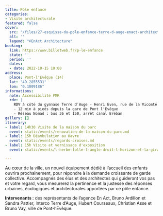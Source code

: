 ```yaml
---
title: Pôle enfance
categories:
- Visite architecturale
featured: false
cover:
  src: "/files/27-esquisse-du-pole-enfance-terre-d-auge-enact-architecture.jpg"
  alt: ''
  legend: "©EnAct Architecture"
booking:
  link: https://www.billetweb.fr/p-le-enfance
  state: ''
  period: ''
  dates:
  - date: 2022-10-15 10:00
address:
  place: Pont-l'Evêque (14)
  lat: "49.2855531"
  lon: "0.1809186"
informations:
  note: Accessibilité PMR
  rdv: |
    RDV à côté du gymnase Terre d’Auge - Henri Even, rue de la Vicomté
    - 12 min à pieds depuis la gare de Pont l'Evêque
    - Réseau Nomad : bus 36 et 150, arrêt canal Bréban
gallery: []
itinerary:
- label: 14h30 Visite de la maison du parc
  event: static/events/renovation-de-la-maison-du-parc.md
- label: 15h Déambulation au Havre
  event: static/events/regards-croises.md
- label: 15h Visite et vernissage d'exposition
  event: static/events/l-herbe-folle-l-angle-droit-l-horizon-et-la-girafe.md

---
```

Au cœur de la ville, un nouvel équipement dédié à l’accueil des enfants ouvrira prochainement, pour répondre à la demande croissante de garde collective. Accompagnés des élus et des architectes qui guideront vos pas et votre regard, vous mesurerez la pertinence et la justesse des réponses urbaines, écologiques et architecturales apportées par ce pôle enfance.

**Intervenants :** des représentants de l’agence En Act, Bruno Ardillon et Sandra Pattier, Interco Terre d’Auge, Hubert Courseaux, Christian Asse et Bruno Vay, ville de Pont-l’Evêque.